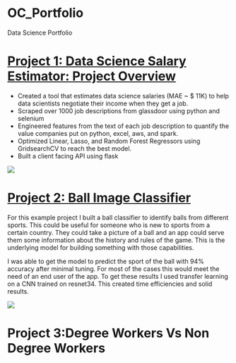 # OC_Portfolio
Data Science Portfolio

# [Project 1: Data Science Salary Estimator: Project Overview](https://github.com/pcgeek404/OC_Portfolio)
* Created a tool that estimates data science salaries (MAE ~ $ 11K) to help data scientists negotiate their income when they get a job.
* Scraped over 1000 job descriptions from glassdoor using python and selenium
* Engineered features from the text of each job description to quantify the value companies put on python, excel, aws, and spark. 
* Optimized Linear, Lasso, and Random Forest Regressors using GridsearchCV to reach the best model. 
* Built a client facing API using flask 

![](https://github.com/pcgeek404/OC_Portfolio/blob/main/Images/Projcet%201%20github.png)


# [Project 2: Ball Image Classifier](https://github.com/pcgeek404/OC_Portfolio)
For this example project I built a ball classifier to identify balls from different sports. This could be useful for someone who is new to sports from a certain country. They could take a picture of a ball and an app could serve them some information about the history and rules of the game. This is the underlying model for building something with those capabilities. 

I was able to get the model to predict the sport of the ball with 94% accuracy after minimal tuning. For most of the cases this would meet the need of an end user of the app. To get these results I used transfer learning on a CNN trained on resnet34. This created time efficiencies and solid results. 

![](https://github.com/pcgeek404/OC_Portfolio/blob/main/Images/Project%202%20github.png)


# Project 3:Degree Workers Vs Non Degree Workers 
